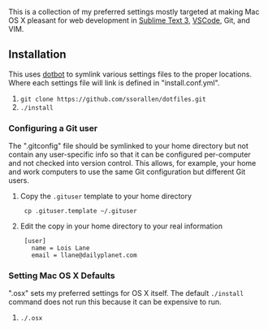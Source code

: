 This is a collection of my preferred settings mostly targeted at making
Mac OS X pleasant for web development in [Sublime Text 3](http://www.sublimetext.com/3),
[VSCode](https://code.visualstudio.com/), Git, and VIM.

## Installation

This uses [dotbot](https://github.com/anishathalye/dotbot) to symlink
various settings files to the proper locations. Where each settings file
will link is defined in "install.conf.yml".

1. `git clone https://github.com/ssorallen/dotfiles.git`
2. `./install`

### Configuring a Git user

The ".gitconfig" file should be symlinked to your home directory but not contain
any user-specific info so that it can be configured per-computer and not checked
into version control. This allows, for example, your home and work computers to
use the same Git configuration but different Git users.

1. Copy the `.gituser` template to your home directory

        cp .gituser.template ~/.gituser
2. Edit the copy in your home directory to your real information

        [user]
          name = Lois Lane
          email = llane@dailyplanet.com

### Setting Mac OS X Defaults

".osx" sets my preferred settings for OS X itself. The default `./install`
command does not run this because it can be expensive to run.

1. `./.osx`
